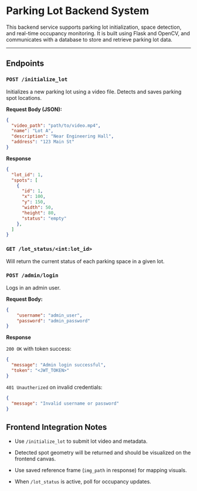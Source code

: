 # Parking Lot Backend System

This backend service supports parking lot initialization, space detection, and real-time occupancy monitoring. It is built using Flask and OpenCV, and communicates with a database to store and retrieve parking lot data.

---

## Endpoints

### `POST /initialize_lot`
Initializes a new parking lot using a video file. Detects and saves parking spot locations.

**Request Body (JSON):**
```json
{
  "video_path": "path/to/video.mp4",
  "name": "Lot A",
  "description": "Near Engineering Hall",
  "address": "123 Main St"
}
```
**Response**
```json
{ 
  "lot_id": 1,
  "spots": [
    {
      "id": 1,
      "x": 100,
      "y": 150,
      "width": 50,
      "height": 80,
      "status": "empty"
    },
  ]
}
```

### `GET /lot_status/<int:lot_id>`
Will return the current status of each parking space in a given lot.

### `POST /admin/login`
Logs in an admin user.

**Request Body:**
```json
{
    "username": "admin_user",
    "password": "admin_password"
}
```

**Response**

`200 OK` with token success:
```json
{
  "message": "Admin login successful",
  "token": "<JWT_TOKEN>"
}
```

`401 Unautherized` on invalid credentials:
```json
{
  "message": "Invalid username or password"
}
```

## Frontend Integration Notes
* Use `/initialize_lot` to submit lot video and metadata.

* Detected spot geometry will be returned and should be visualized on the frontend canvas.

* Use saved reference frame (`img_path` in response) for mapping visuals.

* When `/lot_status` is active, poll for occupancy updates.



